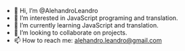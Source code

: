 - 👋 Hi, I’m @AlehandroLeandro
- 👀 I’m interested in JavaScript programing and translation.
- 🌱 I’m currently learning JavaScript and translation.
- 💞️ I’m looking to collaborate on projects.
- 📫 How to reach me: alehandro.leandro@gmail.com

<!---
AlehandroLeandro/AlehandroLeandro is a ✨ special ✨ repository because its `README.md` (this file) appears on your GitHub profile.
You can click the Preview link to take a look at your changes.
--->
